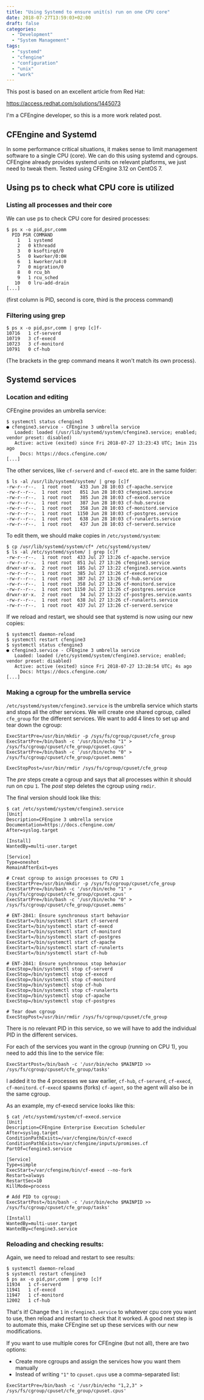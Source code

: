 ```yaml
---
title: "Using Systemd to ensure unit(s) run on one CPU core"
date: 2018-07-27T13:59:03+02:00
draft: false
categories:
  - "Development"
  - "System Management"
tags:
  - "systemd"
  - "cfengine"
  - "configuration"
  - "unix"
  - "work"
---
```


This post is based on an excellent article from Red Hat:

https://access.redhat.com/solutions/1445073

I'm a CFEngine developer, so this is a more work related post.

## CFEngine and Systemd

In some performance critical situations, it makes sense to limit management software to a single CPU (core).
We can do this using systemd and cgroups.
CFEngine already provides systemd units on relevant platforms, we just need to tweak them.
Tested using CFEngine 3.12 on CentOS 7.

## Using ps to check what CPU core is utilized

### Listing all processes and their core

We can use ps to check CPU core for desired processes:
```
$ ps x -o pid,psr,comm
  PID PSR COMMAND
    1   1 systemd
    2   0 kthreadd
    3   0 ksoftirqd/0
    5   0 kworker/0:0H
    6   1 kworker/u4:0
    7   0 migration/0
    8   0 rcu_bh
    9   1 rcu_sched
   10   0 lru-add-drain
[...]
```

(first column is PID, second is core, third is the process command)

### Filtering using grep

```
$ ps x -o pid,psr,comm | grep [c]f-
10716   1 cf-serverd
10719   3 cf-execd
10723   3 cf-monitord
10791   0 cf-hub
```

(The brackets in the grep command means it won't match its own process).

## Systemd services

### Location and editing

CFEngine provides an umbrella service:

```
$ systemctl status cfengine3
● cfengine3.service - CFEngine 3 umbrella service
   Loaded: loaded (/usr/lib/systemd/system/cfengine3.service; enabled; vendor preset: disabled)
   Active: active (exited) since Fri 2018-07-27 13:23:43 UTC; 1min 21s ago
     Docs: https://docs.cfengine.com/
[...]
```

The other services, like `cf-serverd` and `cf-execd` etc. are in the same folder:
```
$ ls -al /usr/lib/systemd/system/ | grep [c]f
-rw-r--r--.  1 root root   433 Jun 28 10:03 cf-apache.service
-rw-r--r--.  1 root root   851 Jun 28 10:03 cfengine3.service
-rw-r--r--.  1 root root   385 Jun 28 10:03 cf-execd.service
-rw-r--r--.  1 root root   387 Jun 28 10:03 cf-hub.service
-rw-r--r--.  1 root root   358 Jun 28 10:03 cf-monitord.service
-rw-r--r--.  1 root root  1150 Jun 28 10:03 cf-postgres.service
-rw-r--r--.  1 root root   638 Jun 28 10:03 cf-runalerts.service
-rw-r--r--.  1 root root   437 Jun 28 10:03 cf-serverd.service
```

To edit them, we should make copies in `/etc/systemd/system`:
```
$ cp /usr/lib/systemd/system/cf* /etc/systemd/system/
$ ls -al /etc/systemd/system/ | grep [c]f
-rw-r--r--.  1 root root  433 Jul 27 13:26 cf-apache.service
-rw-r--r--.  1 root root  851 Jul 27 13:26 cfengine3.service
drwxr-xr-x.  2 root root  185 Jul 27 13:22 cfengine3.service.wants
-rw-r--r--.  1 root root  385 Jul 27 13:26 cf-execd.service
-rw-r--r--.  1 root root  387 Jul 27 13:26 cf-hub.service
-rw-r--r--.  1 root root  358 Jul 27 13:26 cf-monitord.service
-rw-r--r--.  1 root root 1150 Jul 27 13:26 cf-postgres.service
drwxr-xr-x.  2 root root   34 Jul 27 13:22 cf-postgres.service.wants
-rw-r--r--.  1 root root  638 Jul 27 13:26 cf-runalerts.service
-rw-r--r--.  1 root root  437 Jul 27 13:26 cf-serverd.service
```

If we reload and restart, we should see that systemd is now using our new copies:
```
$ systemctl daemon-reload
$ systemctl restart cfengine3
$ systemctl status cfengine3
● cfengine3.service - CFEngine 3 umbrella service
   Loaded: loaded (/etc/systemd/system/cfengine3.service; enabled; vendor preset: disabled)
   Active: active (exited) since Fri 2018-07-27 13:28:54 UTC; 4s ago
     Docs: https://docs.cfengine.com/
[...]
```

### Making a cgroup for the umbrella service

`/etc/systemd/system/cfengine3.service` is the umbrella service which starts and stops all the other services.
We will create one shared cgroup, called `cfe_group` for the different services.
We want to add 4 lines to set up and tear down the cgroup:
```
ExecStartPre=/usr/bin/mkdir -p /sys/fs/cgroup/cpuset/cfe_group
ExecStartPre=/bin/bash -c '/usr/bin/echo "1" > /sys/fs/cgroup/cpuset/cfe_group/cpuset.cpus'
ExecStartPre=/bin/bash -c '/usr/bin/echo "0" > /sys/fs/cgroup/cpuset/cfe_group/cpuset.mems'

ExecStopPost=/usr/bin/rmdir /sys/fs/cgroup/cpuset/cfe_group
```
The _pre_ steps create a cgroup and says that all processes within it should run on cpu `1`.
The _post_ step deletes the cgroup using `rmdir`.

The final version should look like this:
```
$ cat /etc/systemd/system/cfengine3.service
[Unit]
Description=CFEngine 3 umbrella service
Documentation=https://docs.cfengine.com/
After=syslog.target

[Install]
WantedBy=multi-user.target

[Service]
Type=oneshot
RemainAfterExit=yes

# Creat cgroup to assign processes to CPU 1
ExecStartPre=/usr/bin/mkdir -p /sys/fs/cgroup/cpuset/cfe_group
ExecStartPre=/bin/bash -c '/usr/bin/echo "1" > /sys/fs/cgroup/cpuset/cfe_group/cpuset.cpus'
ExecStartPre=/bin/bash -c '/usr/bin/echo "0" > /sys/fs/cgroup/cpuset/cfe_group/cpuset.mems'

# ENT-2841: Ensure synchronous start behavior
ExecStart=/bin/systemctl start cf-serverd
ExecStart=/bin/systemctl start cf-execd
ExecStart=/bin/systemctl start cf-monitord
ExecStart=/bin/systemctl start cf-postgres
ExecStart=/bin/systemctl start cf-apache
ExecStart=/bin/systemctl start cf-runalerts
ExecStart=/bin/systemctl start cf-hub

# ENT-2841: Ensure synchronous stop behavior
ExecStop=/bin/systemctl stop cf-serverd
ExecStop=/bin/systemctl stop cf-execd
ExecStop=/bin/systemctl stop cf-monitord
ExecStop=/bin/systemctl stop cf-hub
ExecStop=/bin/systemctl stop cf-runalerts
ExecStop=/bin/systemctl stop cf-apache
ExecStop=/bin/systemctl stop cf-postgres

# Tear down cgroup
ExecStopPost=/usr/bin/rmdir /sys/fs/cgroup/cpuset/cfe_group
```

There is no relevant PID in this service, so we will have to add the individual PID in the different services.

For each of the services you want in the cgroup (running on CPU 1), you need to add this line to the service file:
```
ExecStartPost=/bin/bash -c '/usr/bin/echo $MAINPID >> /sys/fs/cgroup/cpuset/cfe_group/tasks'
```

I added it to the 4 processes we saw earlier, `cf-hub`, `cf-serverd`, `cf-execd`, `cf-monitord`.
`cf-execd` spawns (forks) `cf-agent`, so the agent will also be in the same cgroup.

As an example, my cf-execd service looks like this:
```
$ cat /etc/systemd/system/cf-execd.service
[Unit]
Description=CFEngine Enterprise Execution Scheduler
After=syslog.target
ConditionPathExists=/var/cfengine/bin/cf-execd
ConditionPathExists=/var/cfengine/inputs/promises.cf
PartOf=cfengine3.service

[Service]
Type=simple
ExecStart=/var/cfengine/bin/cf-execd --no-fork
Restart=always
RestartSec=10
KillMode=process

# Add PID to cgroup:
ExecStartPost=/bin/bash -c '/usr/bin/echo $MAINPID >> /sys/fs/cgroup/cpuset/cfe_group/tasks'

[Install]
WantedBy=multi-user.target
WantedBy=cfengine3.service
```

### Reloading and checking results:

Again, we need to reload and restart to see results:
```
$ systemctl daemon-reload
$ systemctl restart cfengine3
$ ps ax -o pid,psr,comm | grep [c]f
11934   1 cf-serverd
11941   1 cf-execd
11947   1 cf-monitord
12002   1 cf-hub
```

That's it!
Change the `1` in `cfengine3.service` to whatever cpu core you want to use, then reload and restart to check that it worked.
A good next step is to automate this, make CFEngine set up these services with our new modifications.

If you want to use multiple cores for CFEngine (but not all), there are two options:

 * Create more cgroups and assign the services how you want them manually
 * Instead of writing `"1"` to `cpuset.cpus` use a comma-separated list:

```
ExecStartPre=/bin/bash -c '/usr/bin/echo "1,2,3" > /sys/fs/cgroup/cpuset/cfe_group/cpuset.cpus'
```

